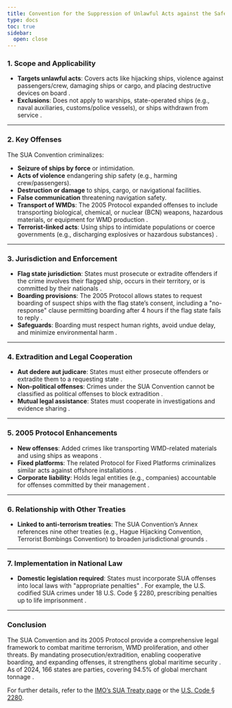 ```yaml
---
title: Convention for the Suppression of Unlawful Acts against the Safety of Maritime Navigation (SUA Convention)-1988/2005 (protocol)
type: docs
toc: true
sidebar:
  open: close
---
```


### **1. Scope and Applicability**
- **Targets unlawful acts**: Covers acts like hijacking ships, violence against passengers/crew, damaging ships or cargo, and placing destructive devices on board .
- **Exclusions**: Does not apply to warships, state-operated ships (e.g., naval auxiliaries, customs/police vessels), or ships withdrawn from service .

---

### **2. Key Offenses**
The SUA Convention criminalizes:
- **Seizure of ships by force** or intimidation.
- **Acts of violence** endangering ship safety (e.g., harming crew/passengers).
- **Destruction or damage** to ships, cargo, or navigational facilities.
- **False communication** threatening navigation safety.
- **Transport of WMDs**: The 2005 Protocol expanded offenses to include transporting biological, chemical, or nuclear (BCN) weapons, hazardous materials, or equipment for WMD production .
- **Terrorist-linked acts**: Using ships to intimidate populations or coerce governments (e.g., discharging explosives or hazardous substances) .

---

### **3. Jurisdiction and Enforcement**
- **Flag state jurisdiction**: States must prosecute or extradite offenders if the crime involves their flagged ship, occurs in their territory, or is committed by their nationals .
- **Boarding provisions**: The 2005 Protocol allows states to request boarding of suspect ships with the flag state’s consent, including a "no-response" clause permitting boarding after 4 hours if the flag state fails to reply .
- **Safeguards**: Boarding must respect human rights, avoid undue delay, and minimize environmental harm .

---

### **4. Extradition and Legal Cooperation**
- **Aut dedere aut judicare**: States must either prosecute offenders or extradite them to a requesting state .
- **Non-political offenses**: Crimes under the SUA Convention cannot be classified as political offenses to block extradition .
- **Mutual legal assistance**: States must cooperate in investigations and evidence sharing .

---

### **5. 2005 Protocol Enhancements**
- **New offenses**: Added crimes like transporting WMD-related materials and using ships as weapons .
- **Fixed platforms**: The related Protocol for Fixed Platforms criminalizes similar acts against offshore installations .
- **Corporate liability**: Holds legal entities (e.g., companies) accountable for offenses committed by their management .

---

### **6. Relationship with Other Treaties**
- **Linked to anti-terrorism treaties**: The SUA Convention’s Annex references nine other treaties (e.g., Hague Hijacking Convention, Terrorist Bombings Convention) to broaden jurisdictional grounds .

---

### **7. Implementation in National Law**
- **Domestic legislation required**: States must incorporate SUA offenses into local laws with "appropriate penalties" . For example, the U.S. codified SUA crimes under 18 U.S. Code § 2280, prescribing penalties up to life imprisonment .

---

### **Conclusion**
The SUA Convention and its 2005 Protocol provide a comprehensive legal framework to combat maritime terrorism, WMD proliferation, and other threats. By mandating prosecution/extradition, enabling cooperative boarding, and expanding offenses, it strengthens global maritime security . As of 2024, 166 states are parties, covering 94.5% of global merchant tonnage . 

For further details, refer to the [IMO’s SUA Treaty page](https://www.imo.org/en/About/Conventions/Pages/SUA-Treaties.aspx) or the [U.S. Code § 2280](https://www.law.cornell.edu/uscode/text/18/2280).
